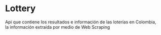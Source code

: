 # Lottery
Api que contiene los resultados e información de las loterías en Colombia, la información extraída por medio de Web Scraping
